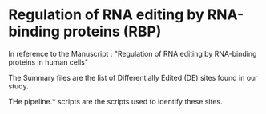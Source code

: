 # Regulation of RNA editing by RNA-binding proteins (RBP)

In reference to the Manuscript : "Regulation of RNA editing by RNA-binding proteins in human cells"

The Summary files are the list of Differentially Edited (DE) sites found in our study. 

THe pipeline.* scripts are the scripts used to identify these sites. 
